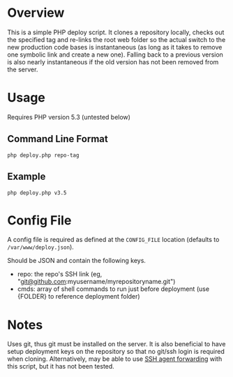 Overview
========
This is a simple PHP deploy script. It clones a repository locally, checks out the specified tag and re-links the root web folder so the actual switch to the new production code bases is instantaneous (as long as it takes to remove one symbolic link and create a new one). Falling back to a previous version is also nearly instantaneous if the old version has not been removed from the server.

Usage
=====
Requires PHP version 5.3 (untested below)

Command Line Format
-------------------
`php deploy.php repo-tag`

Example
-------
`php deploy.php v3.5`

Config File
===========
A config file is required as defined at the `CONFIG_FILE` location (defaults to `/var/www/deploy.json`).

Should be JSON and contain the following keys.
- repo: the repo's SSH link (eg, "git@github.com:myusername/myrepositoryname.git")
- cmds: array of shell commands to run just before deployment (use {FOLDER} to reference deployment folder)

Notes
=====
Uses git, thus git must be installed on the server. It is also beneficial to have setup deployment keys on the repository so that no git/ssh login is required when cloning. Alternatively, may be able to use [SSH agent forwarding](https://help.github.com/articles/using-ssh-agent-forwarding) with this script, but it has not been tested.